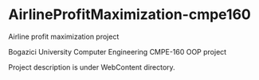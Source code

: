 # AirlineProfitMaximization-cmpe160
Airline profit maximization project

Bogazici University Computer Engineering CMPE-160 OOP project

Project description is under WebContent directory.
